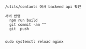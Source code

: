 ###
    /utils/contants 에서 backend api 확인   

    서버 반영  
      npm run build  
      git commit -am "" 
      git  push
      
      
    sudo systemctl reload nginx  
